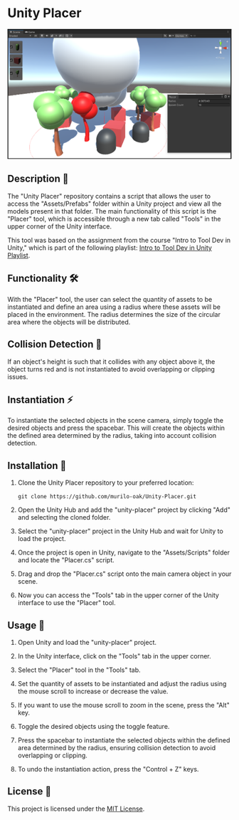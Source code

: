 ﻿# Unity Placer

![Unity Placer Banner](public/Screenshot.png)

## Description 📝

The "Unity Placer" repository contains a script that allows the user to access the "Assets/Prefabs" folder within a Unity project and view all the models present in that folder. The main functionality of this script is the "Placer" tool, which is accessible through a new tab called "Tools" in the upper corner of the Unity interface.

This tool was based on the assignment from the course "Intro to Tool Dev in Unity," which is part of the following playlist: [Intro to Tool Dev in Unity Playlist](https://www.youtube.com/playlist?list=PLImQaTpSAdsBKEkUvKxw6p0tpwl7ylw0d).

## Functionality 🛠️

With the "Placer" tool, the user can select the quantity of assets to be instantiated and define an area using a radius where these assets will be placed in the environment. The radius determines the size of the circular area where the objects will be distributed.

## Collision Detection 🚫

If an object's height is such that it collides with any object above it, the object turns red and is not instantiated to avoid overlapping or clipping issues.

## Instantiation ⚡️

To instantiate the selected objects in the scene camera, simply toggle the desired objects and press the spacebar. This will create the objects within the defined area determined by the radius, taking into account collision detection.

## Installation 🔧

1. Clone the Unity Placer repository to your preferred location:

   ```
   git clone https://github.com/murilo-oak/Unity-Placer.git
   ```

2. Open the Unity Hub and add the "unity-placer" project by clicking "Add" and selecting the cloned folder.

3. Select the "unity-placer" project in the Unity Hub and wait for Unity to load the project.

4. Once the project is open in Unity, navigate to the "Assets/Scripts" folder and locate the "Placer.cs" script.

5. Drag and drop the "Placer.cs" script onto the main camera object in your scene.

6. Now you can access the "Tools" tab in the upper corner of the Unity interface to use the "Placer" tool.

## Usage 🚀

1. Open Unity and load the "unity-placer" project.

2. In the Unity interface, click on the "Tools" tab in the upper corner.

3. Select the "Placer" tool in the "Tools" tab.

4. Set the quantity of assets to be instantiated and adjust the radius using the mouse scroll to increase or decrease the value.

5. If you want to use the mouse scroll to zoom in the scene, press the "Alt" key.

6. Toggle the desired objects using the toggle feature.

7. Press the spacebar to instantiate the selected objects within the defined area determined by the radius, ensuring collision detection to avoid overlapping or clipping.

8. To undo the instantiation action, press the "Control + Z" keys.

## License 📄

This project is licensed under the [MIT License](LICENSE).
